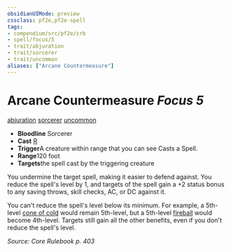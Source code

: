 ```yaml
---
obsidianUIMode: preview
cssclass: pf2e,pf2e-spell
tags:
- compendium/src/pf2e/crb
- spell/focus/5
- trait/abjuration
- trait/sorcerer
- trait/uncommon
aliases: ["Arcane Countermeasure"]
---
```

# Arcane Countermeasure *Focus 5*   
[abjuration](../../rules/traits/abjuration.md)  [sorcerer](../../rules/traits/sorcerer.md)  [uncommon](../../rules/traits/uncommon.md)  

- **Bloodline** Sorcerer
- **Cast** [R](../../rules/core-rulebook/chapter-9-playing-the-game.md#Actions "Reaction") 
- **Trigger**A creature within range that you can see Casts a Spell.
- **Range**120 foot
- **Targets**the spell cast by the triggering creature

You undermine the target spell, making it easier to defend against. You reduce the spell's level by 1, and targets of the spell gain a +2 status bonus to any saving throws, skill checks, AC, or DC against it.

You can't reduce the spell's level below its minimum. For example, a 5th-level [cone of cold](cone-of-cold.md) would remain 5th-level, but a 5th-level [fireball](fireball.md) would become 4th-level. Targets still gain all the other benefits, even if you don't reduce the spell's level.

*Source: Core Rulebook p. 403*
